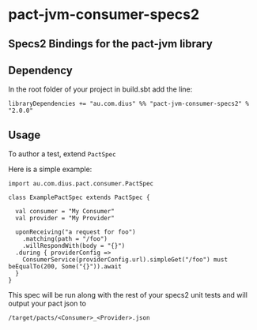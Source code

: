 pact-jvm-consumer-specs2
========================

## Specs2 Bindings for the pact-jvm library

## Dependency

In the root folder of your project in build.sbt add the line:
```
libraryDependencies += "au.com.dius" %% "pact-jvm-consumer-specs2" % "2.0.0"
```

## Usage

To author a test, extend `PactSpec`

Here is a simple example:

```
import au.com.dius.pact.consumer.PactSpec

class ExamplePactSpec extends PactSpec {

  val consumer = "My Consumer"
  val provider = "My Provider"

  uponReceiving("a request for foo")
    .matching(path = "/foo")
    .willRespondWith(body = "{}")
  .during { providerConfig =>
    ConsumerService(providerConfig.url).simpleGet("/foo") must beEqualTo(200, Some("{}")).await
  }
}

```

This spec will be run along with the rest of your specs2 unit tests and will output your pact json to

```
/target/pacts/<Consumer>_<Provider>.json
```
